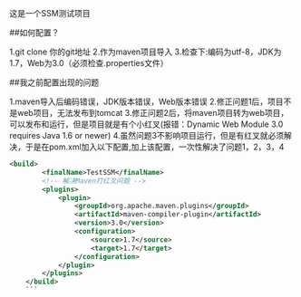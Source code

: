 这是一个SSM测试项目

##如何配置？

1.git clone 你的git地址
2.作为maven项目导入
3.检查下:编码为utf-8，JDK为1.7，Web为3.0（必须检查.properties文件）

##我之前配置出现的问题

1.maven导入后编码错误，JDK版本错误，Web版本错误
2.修正问题1后，项目不是web项目，无法发布到tomcat
3.修正问题2后，将maven项目转为web项目，可以发布和运行，但是项目就是有个小红叉(报错：Dynamic Web Module 3.0 requires Java 1.6 or newer)
4.虽然问题3不影响项目运行，但是有红叉就必须解决，于是在pom.xml加入以下配置,加上该配置，一次性解决了问题1，2，3，4
```xml
<build>
		<finalName>TestSSM</finalName>
		<!-- 解决Maven打红叉问题 -->
		<plugins>
			<plugin>
				<groupId>org.apache.maven.plugins</groupId>
				<artifactId>maven-compiler-plugin</artifactId>
				<version>3.0</version>
				<configuration>
					<source>1.7</source>
					<target>1.7</target>
				</configuration>
			</plugin>
		</plugins>
	</build>
	```
